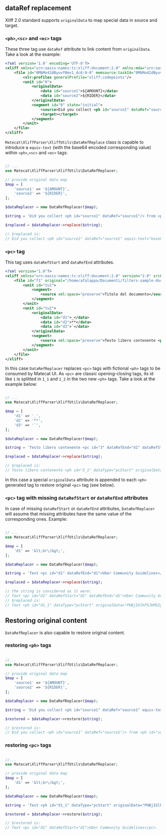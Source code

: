 ## dataRef replacement

Xliff 2.0 standard supports `originalData` to map special data in source and target.

### `<ph>`,`<sc>` and `<ec>` tags

These three tag use `dataRef` attribute to link content from `originalData`. Take a look at the example:

```xml
<?xml version='1.0' encoding='UTF-8'?>
<xliff xmlns="urn:oasis:names:tc:xliff:document:2.0" xmlns:mda="urn:oasis:names:tc:xliff:metadata:2.0" xmlns:slr="urn:oasis:names:tc:xliff:sizerestriction:2.0" xmlns:memsource="http://www.memsource.com/xliff2.0/1.0" version="2.0" memsource:wfLevel="1" srcLang="en-us" trgLang="bn-bd">
    <file id="0MbMo42dByuvf0mv1_dc6:0-0" memsource:taskId="0MbMo42dByuvf0mv1_dc6" canResegment="no" original="7cf155ce-rtapi.xml">
        <slr:profiles generalProfile="xliff:codepoints"/>
        <unit id="0">
            <originalData>
                <data id="source1">${AMOUNT}</data>
                <data id="source2">${RIDER}</data>
            </originalData>
            <segment id="0" state="initial">
                <source>Did you collect <ph id="source1" dataRef="source1"/> from <ph id="source2" dataRef="source2"/>?</source>
                <target></target>
            </segment>
        </unit>
    </file>
</xliff>
```

`Matecat\XliffParser\XliffUtils\DataRefReplace` class is capable to introduce a `equiv-text` (with the base64 encoded corresponding value) within `<ph>`,`<sc>` and `<ec>` tags:

```php

// ...
use Matecat\XliffParser\XliffUtils\DataRefReplacer;

// provide original data map
$map = [
    'source1' => '${AMOUNT}',
    'source2' => '${RIDER}',
];

$dataReplacer = new DataRefReplacer($map);

$string = 'Did you collect <ph id="source1" dataRef="source1"/> from <ph id="source2" dataRef="source2"/>?';

$replaced = $dataReplacer->replace($string);

// $replaced is:
// Did you collect <ph id="source1" dataRef="source1" equiv-text="base64:JHtBTU9VTlR9"/> from <ph id="source2" dataRef="source2" equiv-text="base64:JHtSSURFUn0="/>?

```

### `<pc>` tag

This tag uses `dataRefStart` and `dataRefEnd` attributes.

```xml
<?xml version="1.0"?>
<xliff xmlns="urn:oasis:names:tc:xliff:document:2.0" version="2.0" srcLang="en-US" trgLang="it-IT" xmlns:its="http://www.w3.org/2005/11/its" xmlns:itsxlf="http://www.w3.org/ns/its-xliff/" its:version="2.0">
    <file id="f1" original="/home/afalappa/Documenti/filters-sample-docs/markdown/prova.md">
        <unit id="tu1">
            <segment>
                <source xml:space="preserve">Titolo del documento</source>
            </segment>
        </unit>
        <unit id="tu2">
            <originalData>
                <data id="d1">_</data>
                <data id="d2">**</data>
                <data id="d3">`</data>
            </originalData>
            <segment>
                <source xml:space="preserve">Testo libero contenente <pc id="3" dataRefEnd="d1" dataRefStart="d1"><pc id="4" dataRefEnd="d2" dataRefStart="d2">grassetto + corsivo</pc></pc></source>
            </segment>
        </unit>
    </file>
</xliff>
```

In this case `DataRefReplacer` replaces `<pc>` tags with fictional `<ph>` tags to be consumed by Matecat UI. As `<pc>` are classic opening-closing tags, its id like `1` is splitted in `1_1` and
 `1_2` in the two new `<ph>` tags. Take a look at the example below:

```php

// ...
use Matecat\XliffParser\XliffUtils\DataRefReplacer;

$map = [
    'd1' => '_',
    'd2' => '**',
    'd3' => '`',
];

$dataReplacer = new DataRefReplacer($map);

$string = 'Testo libero contenente <pc id="3" dataRefEnd="d1" dataRefStart="d1"><pc id="4" dataRefEnd="d2" dataRefStart="d2">grassetto + corsivo</pc></pc>';

$replaced = $dataReplacer->replace($string);

// $replaced is:
// Testo libero contenente <ph id="3_1" dataType="pcStart" originalData="PHBjIGlkPSIzIiBkYXRhUmVmRW5kPSJkMSIgZGF0YVJlZlN0YXJ0PSJkMSI+" dataRef="d1" equiv-text="base64:Xw=="/><ph id="4_1" dataType="pcStart" originalData="PHBjIGlkPSI0IiBkYXRhUmVmRW5kPSJkMiIgZGF0YVJlZlN0YXJ0PSJkMiI+" dataRef="d2" equiv-text="base64:Kio="/>grassetto + corsivo<ph id="4_2" dataType="pcEnd" originalData="PC9wYz4=" dataRef="d2" equiv-text="base64:Kio="/><ph id="3_2" dataType="pcEnd" originalData="PC9wYz4=" dataRef="d1" equiv-text="base64:Xw=="/>

```

In this case a special `originalData` attribute is appended to each `<ph>` generated tag to restore original `<pc>` tag (see below).

### `<pc>` tag with missing `dataRefStart` or `dataRefEnd` attributes

In case of missing `dataRefStart` or `dataRefEnd` attributes, `DataRefReplacer` will assume that missing attributes have the same value of the corresponding ones. Example:

```php

// ...
use Matecat\XliffParser\XliffUtils\DataRefReplacer;

$map = [
    'd1' => '&lt;br\/&gt;',
];

$dataReplacer = new DataRefReplacer($map);

$string = 'Text <pc id="d1" dataRefEnd="d1">Uber Community Guidelines</pc>.';

$replaced = $dataReplacer->replace($string);

// the string is considered as it were:
// Text <pc id="d1" dataRefStart="d1" dataRefEnd="d1">Uber Community Guidelines</pc>.
// $replaced is:
// Text <ph id="d1_1" dataType="pcStart" originalData="PHBjIGlkPSJkMSIgZGF0YVJlZkVuZD0iZDEiPg==" dataRef="d1" equiv-text="base64:Jmx0O2JyXC8mZ3Q7"/>Uber Community Guidelines<ph id="d1_2" dataType="pcEnd" originalData="PC9wYz4=" dataRef="d1" equiv-text="base64:Jmx0O2JyXC8mZ3Q7"/>.
```

## Restoring original content

`DataRefReplacer` is also capable to restore original content.

### restoring `<ph>` tags

```php

//...
use Matecat\XliffParser\XliffUtils\DataRefReplacer;

// provide original data map
$map = [
    'source1' => '${AMOUNT}',
    'source2' => '${RIDER}',
];

$dataReplacer = new DataRefReplacer($map);

$string = 'Did you collect <ph id="source1" dataRef="source1" equiv-text="base64:JHtBTU9VTlR9"/> from <ph id="source2" dataRef="source2" equiv-text="base64:JHtSSURFUn0="/>?';

$restored = $dataReplacer->restore($string);

// $restored is:
// Did you collect <ph id="source1" dataRef="source1"/> from <ph id="source2" dataRef="source2"/>?

```

### restoring `<pc>` tags

```php

//...
use Matecat\XliffParser\XliffUtils\DataRefReplacer;

// provide original data map
$map = [
    'd1' => '&lt;br\/&gt;',
];

$dataReplacer = new DataRefReplacer($map);

$string = 'Text <ph id="d1_1" dataType="pcStart" originalData="PHBjIGlkPSJkMSIgZGF0YVJlZlN0YXJ0PSJkMSI+" dataRef="d1" equiv-text="base64:Jmx0O2JyXC8mZ3Q7"/>Uber Community Guidelines<ph id="d1_2" dataType="pcEnd" originalData="PC9wYz4=" dataRef="d1" equiv-text="base64:Jmx0O2JyXC8mZ3Q7"/>.';

$restored = $dataReplacer->restore($string);

// $restored is:
// Text <pc id="d1" dataRefStart="d1">Uber Community Guidelines</pc>.
```